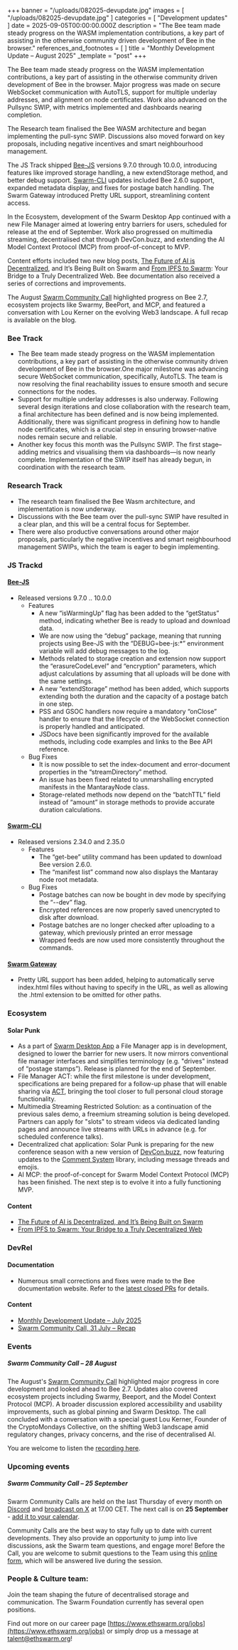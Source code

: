 +++
banner = "/uploads/082025-devupdate.jpg"
images = [ "/uploads/082025-devupdate.jpg" ]
categories = [ "Development updates" ]
date = 2025-09-05T00:00:00.000Z
description = "The Bee team made steady progress on the WASM implementation contributions, a key part of assisting in the otherwise community driven development of Bee in the browser."
references_and_footnotes = [ ]
title = "Monthly Development Update – August 2025"
_template = "post"
+++


The Bee team made steady progress on the WASM implementation contributions, a key part of assisting in the otherwise community driven development of Bee in the browser. Major progress was made on secure WebSocket communication with AutoTLS, support for multiple underlay addresses, and alignment on node certificates. Work also advanced on the Pullsync SWIP, with metrics implemented and dashboards nearing completion.

The Research team finalised the Bee WASM architecture and began implementing the pull-sync SWIP. Discussions also moved forward on key proposals, including negative incentives and smart neighbourhood management.

The JS Track shipped [Bee-JS](https://github.com/ethersphere/swarm-cli) versions 9.7.0 through 10.0.0, introducing features like improved storage handling, a new extendStorage method, and better debug support. [Swarm-CLI](https://github.com/ethersphere/swarm-cli) updates included Bee 2.6.0 support, expanded metadata display, and fixes for postage batch handling. The Swarm Gateway introduced Pretty URL support, streamlining content access.

In the Ecosystem, development of the Swarm Desktop App continued with a new File Manager aimed at lowering entry barriers for users, scheduled for release at the end of September. Work also progressed on multimedia streaming, decentralised chat through DevCon.buzz, and extending the AI Model Context Protocol (MCP) from proof-of-concept to MVP.

Content efforts included two new blog posts, [The Future of AI is Decentralized](https://solarpunk.buzz/decentralized-ai-future-swarm-mcp-poc/), and It’s Being Built on Swarm and [From IPFS to Swarm](https://solarpunk.buzz/from-ipfs-to-swarm-decentralized-web-migration-tool): Your Bridge to a Truly Decentralized Web. Bee documentation also received a series of corrections and improvements.

The August [Swarm Community Call](https://x.com/i/broadcasts/1djGXVNypnLxZ) highlighted progress on Bee 2.7, ecosystem projects like Swarmy, BeePort, and MCP, and featured a conversation with Lou Kerner on the evolving Web3 landscape. A full recap is available on the blog.


### Bee Track  
* The Bee team made steady progress on the WASM implementation contributions, a key part of assisting in the otherwise community driven development of Bee in the browser.One major milestone was advancing secure WebSocket communication, specifically, AutoTLS. The team is now resolving the final reachability issues to ensure smooth and secure connections for the nodes. 
* Support for multiple underlay addresses is also underway. Following several design iterations and close collaboration with the research team, a final architecture has been defined and is now being implemented. Additionally, there was significant progress in defining how to handle node certificates, which is a crucial step in ensuring browser-native nodes remain secure and reliable.
* Another key focus this month was the Pullsync SWIP. The first stage–adding metrics and visualising them via dashboards—is now nearly complete. Implementation of the SWIP itself has already begun, in coordination with the research team.


### Research Track  
* The research team finalised the Bee Wasm architecture, and implementation is now underway.
* Discussions with the Bee team over the pull-sync SWIP have resulted in a clear plan, and this will be a central focus for September.
* There were also productive conversations around other major proposals, particularly the negative incentives and smart neighbourhood management SWIPs, which the team is eager to begin implementing.


### JS Trackd
#### [Bee-JS](https://github.com/ethersphere/swarm-cli)
* Released versions 9.7.0 .. 10.0.0
    * Features
        * A new “isWarmingUp” flag has been added to the “getStatus” method, indicating whether Bee is ready to upload and download data.
        * We are now using the “debug” package, meaning that running projects using Bee-JS with the “DEBUG=bee-js:*” environment variable will add debug messages to the log.
        * Methods related to storage creation and extension now support the “erasureCodeLevel” and “encryption” parameters, which adjust calculations by assuming that all uploads will be done with the same settings.
        * A new “extendStorage” method has been added, which supports extending both the duration and the capacity of a postage batch in one step.
        * PSS and GSOC handlers now require a mandatory “onClose” handler to ensure that the lifecycle of the WebSocket connection is properly handled and anticipated.
        * JSDocs have been significantly improved for the available methods, including code examples and links to the Bee API reference.
    * Bug Fixes
        * It is now possible to set the index-document and error-document properties in the “streamDirectory” method.
        * An issue has been fixed related to unmarshalling encrypted manifests in the MantarayNode class.
        * Storage-related methods now depend on the “batchTTL” field instead of “amount” in storage methods to provide accurate duration calculations.


#### [Swarm-CLI](https://github.com/ethersphere/swarm-cli)
* Released versions 2.34.0 and 2.35.0
    * Features
        * The “get-bee” utility command has been updated to download Bee version 2.6.0.
        * The “manifest list” command now also displays the Mantaray node root metadata.
    * Bug Fixes
        * Postage batches can now be bought in dev mode by specifying the “--dev” flag.
        * Encrypted references are now properly saved unencrypted to disk after download.
        * Postage batches are no longer checked after uploading to a gateway, which previously printed an error message
        * Wrapped feeds are now used more consistently throughout the commands.


#### [Swarm Gateway](https://github.com/ethersphere/swarm-gateway)
* Pretty URL support has been added, helping to automatically serve index.html files without having to specify in the URL, as well as allowing the .html extension to be omitted for other paths.




### Ecosystem 
#### Solar Punk
* As a part of [Swarm Desktop App](https://github.com/ethersphere/swarm-desktop) a File Manager app is in development, designed to lower the barrier for new users. It now mirrors conventional file manager interfaces and simplifies terminology (e.g. "drives" instead of “postage stamps”). Release is planned for the end of September.
* File Manager ACT: while the first milestone is under development, specifications are being prepared for a follow-up phase that will enable sharing via [ACT](https://docs.ethswarm.org/docs/concepts/access-control/), bringing the tool closer to full personal cloud storage functionality.
* Multimedia Streaming Restricted Solution: as a continuation of the previous sales demo, a freemium streaming solution is being developed. Partners can apply for "slots" to stream videos via dedicated landing pages and announce live streams with URLs in advance (e.g. for scheduled conference talks). 
* Decentralized chat application: Solar Punk is preparing for the new conference season with a new version of [DevCon.buzz](https://devcon.buzz/), now featuring updates to the [Comment System](https://github.com/Solar-Punk-Ltd/swarm-comment-react-example) library, including message threads and emojis.
* AI MCP: the proof-of-concept for Swarm Model Context Protocol (MCP) has been finished. The next step is to evolve it into a fully functioning MVP.

#### Content 
* [The Future of AI is Decentralized, and It’s Being Built on Swarm](https://solarpunk.buzz/decentralized-ai-future-swarm-mcp-poc/)
* [From IPFS to Swarm: Your Bridge to a Truly Decentralized Web](https://solarpunk.buzz/from-ipfs-to-swarm-decentralized-web-migration-tool)


### DevRel 
#### Documentation 
* Numerous small corrections and fixes were made to the Bee documentation website. Refer to the [latest closed PRs](https://github.com/ethersphere/bee-js-docs/pulls?q=is%3Apr+is%3Aclosed) for details.


#### Content 
* [Monthly Development Update – July 2025](https://blog.ethswarm.org/foundation/2025/monthly-development-update-july-2025/)
* [Swarm Community Call, 31 July – Recap](https://blog.ethswarm.org/foundation/2025/swarm-community-call-31-july-recap/)


### Events 
##### **Swarm Community Call – 28 August**

The August's [Swarm Community Call](https://x.com/i/broadcasts/1djGXVNypnLxZ) highlighted major progress in core development and looked ahead to Bee 2.7. Updates also covered ecosystem projects including Swarmy, Beeport, and the Model Context Protocol (MCP). A broader discussion explored accessibility and usability improvements, such as global pinning and Swarm Desktop. The call concluded with a conversation with a special guest Lou Kerner, Founder of the CryptoMondays Collective, on the shifting Web3 landscape amid regulatory changes, privacy concerns, and the rise of decentralised AI.

You are welcome to listen the [recording here](https://x.com/i/broadcasts/1djGXVNypnLxZ). 


### Upcoming events
##### **Swarm Community Call – 25 September**

Swarm Community Calls are held on the last Thursday of every month on [Discord](https://discord.com/events/799027393297514537/1386618353740939335) and [broadcast on X](https://x.com/i/broadcasts/1zqKVjEPByAKB) at 17.00 CET. The next call is on **25 September** - [add it to your calendar](https://www.addevent.com/event/FK26537395). 

Community Calls are the best way to stay fully up to date with current developments. They also provide an opportunity to jump into live discussions, ask the Swarm team questions, and engage more! Before the Call, you are welcome to submit questions to the Team using this [online form](https://airtable.com/appNS3aNAw7rihPeg/shrBRyrMkXFsJvLS3), which will be answered live during the session.


### People & Culture team:

Join the team shaping the future of decentralised storage and communication. The Swarm Foundation currently has several open positions. 

Find out more on our career page [https://www.ethswarm.org/jobs](https://www.ethswarm.org/jobs) or simply drop us a message at talent@ethswarm.org!